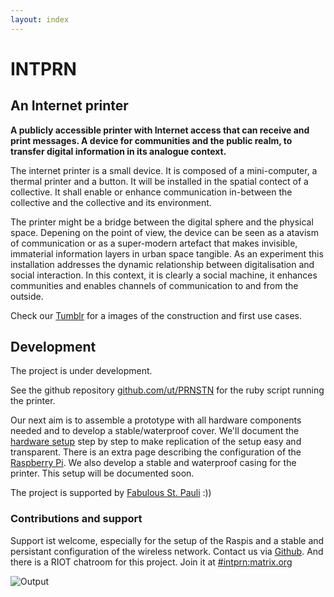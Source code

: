 ```yaml
---
layout: index
---
```


# INTPRN

## An Internet printer

**A publicly accessible printer with Internet access that can receive and print messages. A device for communities and the public realm, to transfer digital information in its analogue context.**

The internet printer is a small device. It is composed of a mini-computer, a thermal printer and a button. It will be installed in the spatial contect of a collective. It shall enable or enhance communication in-between the collective and the collective and its environment.

The printer might be a bridge between the digital sphere and the physical space. Depening on the point of view, the device can be seen as a atavism of communication or as a super-modern artefact that makes invisible, immaterial information layers in urban space tangible. As an experiment this installation addresses the dynamic relationship between digitalisation and social interaction. In this context, it is clearly a social machine, it enhances communities and enables channels of communication to and from the outside.

Check our [Tumblr](https://lest-print-the-internet.tumblr.com/) for a images of the construction and first use cases.

## Development

The project is under development. 

See the github repository [github.com/ut/PRNSTN](https://github.com/ut/PRNSTN) for the ruby script running the printer.

Our next aim is to assemble a prototype with all hardware components needed and to develop a stable/waterproof cover. We'll document the [hardware setup](hardware.html) step by step to make replication of the setup easy and transparent. There is an extra page describing the configuration of the [Raspberry Pi](controller.html). We also develop a stable and waterproof casing for the printer. This setup will be documented soon.

The project is supported by [Fabulous St. Pauli](http://www.fablab-hamburg.org/) :))

### Contributions and support

Support ist welcome, especially for the setup of the Raspis and a stable and persistant configuration of the wireless network. Contact us via [Github](https://github.com/ut/PRNSTN). And there is a RIOT chatroom for this project. Join it at [#intprn:matrix.org](https://riot.im/app/#/room/#intprn:matrix.org)

![Output](https://pbs.twimg.com/media/C5XbiSoWMAIYTkd.jpg)
